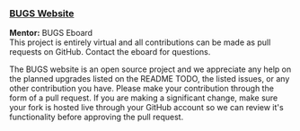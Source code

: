 ---
---
### [BUGS Website][repo-url]
**Mentor:** BUGS Eboard  
This project is entirely virtual and all contributions can be made as pull requests on GitHub. Contact the eboard for questions.

The BUGS website is an open source project and we appreciate any help on the planned upgrades listed on the README TODO, the listed issues, or any other contribution you have. Please make your contribution through the form of a pull request. If you are making a significant change, make sure your fork is hosted live through your GitHub account so we can review it's functionality before approving the pull request.

[repo-url]: https://github.com/BUGS-NYU/bugs-nyu.github.io
